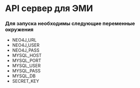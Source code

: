 # API сервер для ЭМИ

### Для запуска необходимы следующие переменные окружения

- NEO4J_URL
- NEO4J_USER
- NEO4J_PASS
- MYSQL_HOST
- MYSQL_PORT
- MYSQL_USER
- MYSQL_PASS
- MYSQL_DB
- SECRET_KEY
